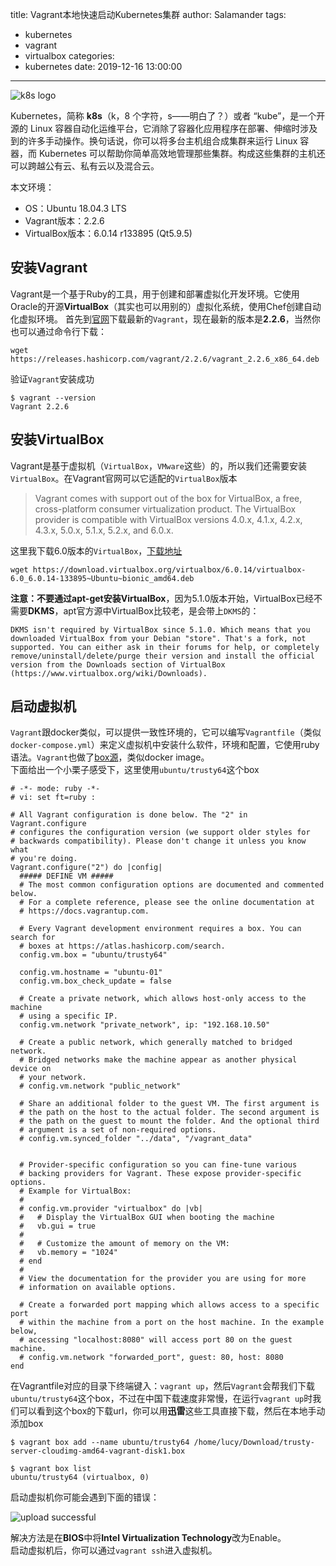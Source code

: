title: Vagrant本地快速启动Kubernetes集群
author: Salamander
tags:
  - kubernetes
  - vagrant
  - virtualbox
categories:
  - kubernetes
date: 2019-12-16 13:00:00
---
![k8s logo](https://image-static.segmentfault.com/311/703/311703680-5b80e2877f8c8_articlex)

Kubernetes，简称 **k8s**（k，8 个字符，s——明白了？）或者 “kube”，是一个开源的 Linux 容器自动化运维平台，它消除了容器化应用程序在部署、伸缩时涉及到的许多手动操作。换句话说，你可以将多台主机组合成集群来运行 Linux 容器，而 Kubernetes 可以帮助你简单高效地管理那些集群。构成这些集群的主机还可以跨越公有云、私有云以及混合云。



本文环境：
* OS：Ubuntu 18.04.3 LTS
* Vagrant版本：2.2.6
* VirtualBox版本：6.0.14 r133895 (Qt5.9.5)

<!-- more -->

## 安装Vagrant
Vagrant是一个基于Ruby的工具，用于创建和部署虚拟化开发环境。它使用Oracle的开源**VirtualBox**（其实也可以用别的）虚拟化系统，使用Chef创建自动化虚拟环境。
首先到[官网](https://www.vagrantup.com/downloads.html)下载最新的`Vagrant`，现在最新的版本是**2.2.6**，当然你也可以通过命令行下载：
```
wget https://releases.hashicorp.com/vagrant/2.2.6/vagrant_2.2.6_x86_64.deb
```
验证`Vagrant`安装成功
```
$ vagrant --version
Vagrant 2.2.6
```

## 安装VirtualBox
Vagrant是基于虚拟机（`VirtualBox`，`VMware`这些）的，所以我们还需要安装`VirtualBox`。在Vagrant官网可以它适配的`VirtualBox`版本
> Vagrant comes with support out of the box for VirtualBox, a free, cross-platform consumer virtualization product.
> The VirtualBox provider is compatible with VirtualBox versions 4.0.x, 4.1.x, 4.2.x, 4.3.x, 5.0.x, 5.1.x, 5.2.x, and 6.0.x.

这里我下载6.0版本的`VirtualBox`，[下载地址](https://www.virtualbox.org/wiki/Download_Old_Builds_6_0)
```
wget https://download.virtualbox.org/virtualbox/6.0.14/virtualbox-6.0_6.0.14-133895~Ubuntu~bionic_amd64.deb
```
**注意：不要通过apt-get安装VirtualBox**，因为5.1.0版本开始，VirtualBox已经不需要**DKMS**，apt官方源中VirtualBox比较老，是会带上`DKMS`的：
```
DKMS isn't required by VirtualBox since 5.1.0. Which means that you downloaded VirtualBox from your Debian "store". That's a fork, not supported. You can either ask in their forums for help, or completely remove/uninstall/delete/purge their version and install the official version from the Downloads section of VirtualBox (https://www.virtualbox.org/wiki/Downloads).
```


## 启动虚拟机
`Vagrant`跟docker类似，可以提供一致性环境的，它可以编写`Vagrantfile`（类似`docker-compose.yml`）来定义虚拟机中安装什么软件，环境和配置，它使用ruby语法。`Vagrant`也做了[box源](https://app.vagrantup.com/boxes/search)，类似docker image。  
下面给出一个小栗子感受下，这里使用`ubuntu/trusty64`这个box
```
# -*- mode: ruby -*-
# vi: set ft=ruby :

# All Vagrant configuration is done below. The "2" in Vagrant.configure
# configures the configuration version (we support older styles for
# backwards compatibility). Please don't change it unless you know what
# you're doing.
Vagrant.configure("2") do |config|
  ##### DEFINE VM #####
  # The most common configuration options are documented and commented below.
  # For a complete reference, please see the online documentation at
  # https://docs.vagrantup.com.

  # Every Vagrant development environment requires a box. You can search for
  # boxes at https://atlas.hashicorp.com/search.
  config.vm.box = "ubuntu/trusty64"

  config.vm.hostname = "ubuntu-01"
  config.vm.box_check_update = false

  # Create a private network, which allows host-only access to the machine
  # using a specific IP.
  config.vm.network "private_network", ip: "192.168.10.50"

  # Create a public network, which generally matched to bridged network.
  # Bridged networks make the machine appear as another physical device on
  # your network.
  # config.vm.network "public_network"

  # Share an additional folder to the guest VM. The first argument is
  # the path on the host to the actual folder. The second argument is
  # the path on the guest to mount the folder. And the optional third
  # argument is a set of non-required options.
  # config.vm.synced_folder "../data", "/vagrant_data"


  # Provider-specific configuration so you can fine-tune various
  # backing providers for Vagrant. These expose provider-specific options.
  # Example for VirtualBox:
  #
  # config.vm.provider "virtualbox" do |vb|
  #   # Display the VirtualBox GUI when booting the machine
  #   vb.gui = true
  #
  #   # Customize the amount of memory on the VM:
  #   vb.memory = "1024"
  # end
  #
  # View the documentation for the provider you are using for more
  # information on available options.

  # Create a forwarded port mapping which allows access to a specific port
  # within the machine from a port on the host machine. In the example below,
  # accessing "localhost:8080" will access port 80 on the guest machine.
  # config.vm.network "forwarded_port", guest: 80, host: 8080
end
```
在Vagrantfile对应的目录下终端键入：`vagrant up`，然后`Vagrant`会帮我们下载`ubuntu/trusty64`这个box，不过在中国下载速度非常慢，在运行`vagrant up`时我们可以看到这个box的下载url，你可以用**迅雷**这些工具直接下载，然后在本地手动添加box
```
$ vagrant box add --name ubuntu/trusty64 /home/lucy/Download/trusty-server-cloudimg-amd64-vagrant-disk1.box

$ vagrant box list
ubuntu/trusty64 (virtualbox, 0)
```
启动虚拟机你可能会遇到下面的错误：

![upload successful](/images/virtualbox-error.png)

解决方法是在**BIOS**中将**Intel Virtualization Technology**改为Enable。  
启动虚拟机后，你可以通过`vagrant ssh`进入虚拟机。
